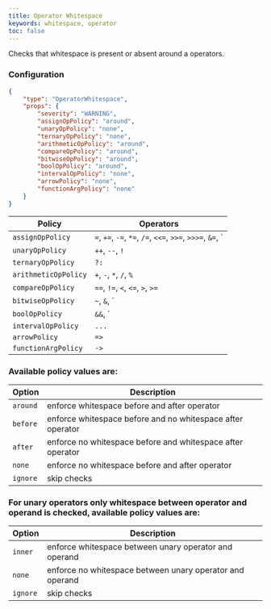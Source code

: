 ```yaml
---
title: Operator Whitespace
keywords: whitespace, operator
toc: false
---
```


Checks that whitespace is present or absent around a operators.

### Configuration

```json
{
    "type": "OperatorWhitespace",
    "props": {
        "severity": "WARNING",
        "assignOpPolicy": "around",
        "unaryOpPolicy": "none",
        "ternaryOpPolicy": "none",
        "arithmeticOpPolicy": "around",
        "compareOpPolicy": "around",
        "bitwiseOpPolicy": "around",
        "boolOpPolicy": "around",
        "intervalOpPolicy": "none",
        "arrowPolicy": "none",
        "functionArgPolicy": "none"
    }
}
```

| Policy                 | Operators
| ---------------------- | ------------------------------------------------------------------- |
| `assignOpPolicy`       | `=`, `+=`, `-=`, `*=`, `/=`, `<<=`, `>>=`, `>>>=`, `&=`, `|=`, `^=` |
| `unaryOpPolicy`        | `++`, `--`, `!`                                                     |
| `ternaryOpPolicy`      | `?:`                                                                |
| `arithmeticOpPolicy`   | `+`, `-`, `*`, `/`, `%`                                             |
| `compareOpPolicy`      | `==`, `!=`, `<`, `<=`, `>`, `>=`                                    |
| `bitwiseOpPolicy`      | `~`, `&`, `|`, `^`, `<<`, `>>`, `>>>`                               |
| `boolOpPolicy`         | `&&`, `||`                                                          |
| `intervalOpPolicy`     | `...`                                                               |
| `arrowPolicy`          | `=>`                                                                |
| `functionArgPolicy`    | `->`                                                                |

### Available policy values are:

| Option     | Description |
| --------- | ----------- |
| `around`  | enforce whitespace before and after operator |
| `before`  | enforce whitespace before and no whitespace after operator |
| `after`   | enforce no whitespace before and whitespace after operator |
| `none`    | enforce no whitespace before and after operator |
| `ignore`  | skip checks |

### For unary operators only whitespace between operator and operand is checked, available policy values are:

| Option     | Description |
| --------- | ----------- |
| `inner`   | enforce whitespace between unary operator and operand |
| `none`    | enforce no whitespace between unary operator and operand |
| `ignore`  | skip checks |
